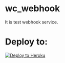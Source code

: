 # wc_webhook
It is test webhook service.

# Deploy to:
[![Deploy to Heroku](https://www.herokucdn.com/deploy/button.svg)](https://heroku.com/deploy)
